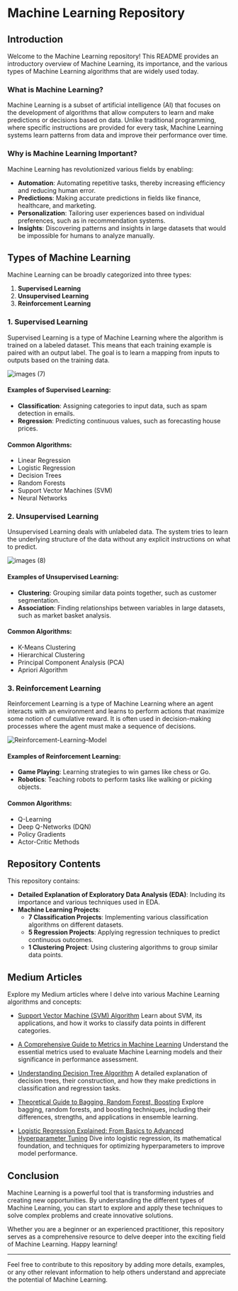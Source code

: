 # Machine Learning Repository

## Introduction

Welcome to the Machine Learning repository! This README provides an introductory overview of Machine Learning, its importance, and the various types of Machine Learning algorithms that are widely used today.

### What is Machine Learning?

Machine Learning is a subset of artificial intelligence (AI) that focuses on the development of algorithms that allow computers to learn and make predictions or decisions based on data. Unlike traditional programming, where specific instructions are provided for every task, Machine Learning systems learn patterns from data and improve their performance over time.

### Why is Machine Learning Important?

Machine Learning has revolutionized various fields by enabling:

- **Automation**: Automating repetitive tasks, thereby increasing efficiency and reducing human error.
- **Predictions**: Making accurate predictions in fields like finance, healthcare, and marketing.
- **Personalization**: Tailoring user experiences based on individual preferences, such as in recommendation systems.
- **Insights**: Discovering patterns and insights in large datasets that would be impossible for humans to analyze manually.

## Types of Machine Learning

Machine Learning can be broadly categorized into three types:

1. **Supervised Learning**
2. **Unsupervised Learning**
3. **Reinforcement Learning**

### 1. Supervised Learning

Supervised Learning is a type of Machine Learning where the algorithm is trained on a labeled dataset. This means that each training example is paired with an output label. The goal is to learn a mapping from inputs to outputs based on the training data.

![images (7)](https://github.com/MahendraMedapati27/Machine_Learning/assets/153280887/e298c7c7-114e-4a92-b6fc-e716d7066396)


#### Examples of Supervised Learning:

- **Classification**: Assigning categories to input data, such as spam detection in emails.
- **Regression**: Predicting continuous values, such as forecasting house prices.

#### Common Algorithms:

- Linear Regression
- Logistic Regression
- Decision Trees
- Random Forests
- Support Vector Machines (SVM)
- Neural Networks

### 2. Unsupervised Learning

Unsupervised Learning deals with unlabeled data. The system tries to learn the underlying structure of the data without any explicit instructions on what to predict.

![images (8)](https://github.com/MahendraMedapati27/Machine_Learning/assets/153280887/bc61dd53-ff22-4970-9a8d-bfecc044814d)


#### Examples of Unsupervised Learning:

- **Clustering**: Grouping similar data points together, such as customer segmentation.
- **Association**: Finding relationships between variables in large datasets, such as market basket analysis.

#### Common Algorithms:

- K-Means Clustering
- Hierarchical Clustering
- Principal Component Analysis (PCA)
- Apriori Algorithm

### 3. Reinforcement Learning

Reinforcement Learning is a type of Machine Learning where an agent interacts with an environment and learns to perform actions that maximize some notion of cumulative reward. It is often used in decision-making processes where the agent must make a sequence of decisions.

![Reinforcement-Learning-Model](https://github.com/MahendraMedapati27/Machine_Learning/assets/153280887/31ce0c77-d694-41eb-a240-ed15c81fdc64)


#### Examples of Reinforcement Learning:

- **Game Playing**: Learning strategies to win games like chess or Go.
- **Robotics**: Teaching robots to perform tasks like walking or picking objects.

#### Common Algorithms:

- Q-Learning
- Deep Q-Networks (DQN)
- Policy Gradients
- Actor-Critic Methods

## Repository Contents

This repository contains:

- **Detailed Explanation of Exploratory Data Analysis (EDA)**: Including its importance and various techniques used in EDA.
- **Machine Learning Projects**:
  - **7 Classification Projects**: Implementing various classification algorithms on different datasets.
  - **5 Regression Projects**: Applying regression techniques to predict continuous outcomes.
  - **1 Clustering Project**: Using clustering algorithms to group similar data points.

## Medium Articles

Explore my Medium articles where I delve into various Machine Learning algorithms and concepts:

- [Support Vector Machine (SVM) Algorithm](https://medium.com/@mahendramedapati.r469/support-vector-machine-svm-algorithm-fd083822d8ad)
  Learn about SVM, its applications, and how it works to classify data points in different categories.

- [A Comprehensive Guide to Metrics in Machine Learning](https://medium.com/@mahendramedapati.r469/a-comprehensive-guide-to-metrics-in-machine-learning-66ce2b15d7d1)
  Understand the essential metrics used to evaluate Machine Learning models and their significance in performance assessment.

- [Understanding Decision Tree Algorithm](https://medium.com/@mahendramedapati.r469/understanding-decision-tree-algorithm-6f601425b24c)
  A detailed explanation of decision trees, their construction, and how they make predictions in classification and regression tasks.

- [Theoretical Guide to Bagging, Random Forest, Boosting](https://medium.com/@mahendramedapati.r469/theoretical-guide-to-bagging-random-forest-boosting-bd01c0bc4b18)
  Explore bagging, random forests, and boosting techniques, including their differences, strengths, and applications in ensemble learning.

- [Logistic Regression Explained: From Basics to Advanced Hyperparameter Tuning](https://medium.com/@mahendramedapati.r469/logistic-regression-explained-from-basics-to-advanced-hyperparameter-tuning-288e02dbbe94)
  Dive into logistic regression, its mathematical foundation, and techniques for optimizing hyperparameters to improve model performance.

## Conclusion

Machine Learning is a powerful tool that is transforming industries and creating new opportunities. By understanding the different types of Machine Learning, you can start to explore and apply these techniques to solve complex problems and create innovative solutions.

Whether you are a beginner or an experienced practitioner, this repository serves as a comprehensive resource to delve deeper into the exciting field of Machine Learning. Happy learning!

---

Feel free to contribute to this repository by adding more details, examples, or any other relevant information to help others understand and appreciate the potential of Machine Learning.
